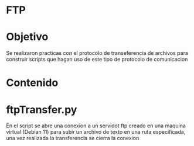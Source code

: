 # FTP

# Objetivo 
Se realizaron  practicas con el protocolo de transeferencia de archivos para construir scripts que hagan uso de este tipo 
de protocolo de comunicacion

# Contenido
# ftpTransfer.py
 En el script se abre una conexion a un servidot ftp creado en una maquina virtual (Debian 11) para subir un archivo de texto 
 en una ruta especificada, una vez realizada la transferencia se cierra la conexion 
